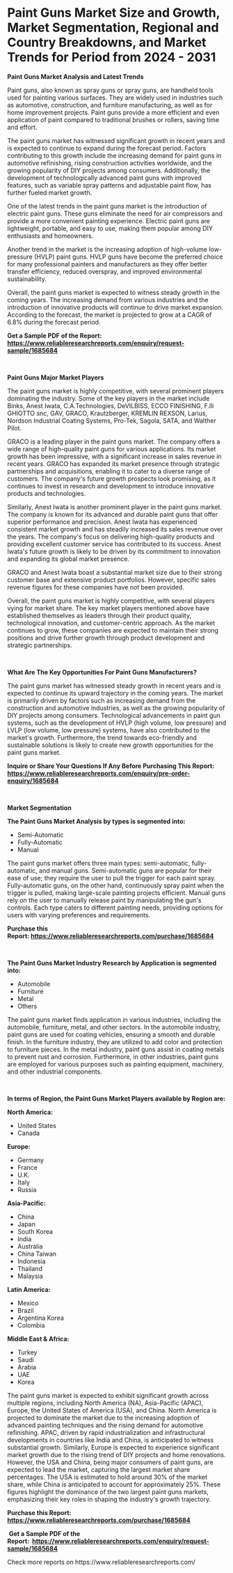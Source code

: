<p><h1>Paint Guns Market Size and Growth, Market Segmentation, Regional and Country Breakdowns, and Market Trends for Period from 2024 -  2031</h1></p><p><strong>Paint Guns Market Analysis and Latest Trends</strong></p>
<p><p>Paint guns, also known as spray guns or spray guns, are handheld tools used for painting various surfaces. They are widely used in industries such as automotive, construction, and furniture manufacturing, as well as for home improvement projects. Paint guns provide a more efficient and even application of paint compared to traditional brushes or rollers, saving time and effort.</p><p>The paint guns market has witnessed significant growth in recent years and is expected to continue to expand during the forecast period. Factors contributing to this growth include the increasing demand for paint guns in automotive refinishing, rising construction activities worldwide, and the growing popularity of DIY projects among consumers. Additionally, the development of technologically advanced paint guns with improved features, such as variable spray patterns and adjustable paint flow, has further fueled market growth.</p><p>One of the latest trends in the paint guns market is the introduction of electric paint guns. These guns eliminate the need for air compressors and provide a more convenient painting experience. Electric paint guns are lightweight, portable, and easy to use, making them popular among DIY enthusiasts and homeowners.</p><p>Another trend in the market is the increasing adoption of high-volume low-pressure (HVLP) paint guns. HVLP guns have become the preferred choice for many professional painters and manufacturers as they offer better transfer efficiency, reduced overspray, and improved environmental sustainability.</p><p>Overall, the paint guns market is expected to witness steady growth in the coming years. The increasing demand from various industries and the introduction of innovative products will continue to drive market expansion. According to the forecast, the market is projected to grow at a CAGR of 6.8% during the forecast period.</p></p>
<p><strong>Get a Sample PDF of the Report:&nbsp; <a href="https://www.reliableresearchreports.com/enquiry/request-sample/1685684">https://www.reliableresearchreports.com/enquiry/request-sample/1685684</a></strong></p>
<p>&nbsp;</p>
<p><strong>Paint Guns Major Market Players</strong></p>
<p><p>The paint guns market is highly competitive, with several prominent players dominating the industry. Some of the key players in the market include Binks, Anest Iwata, C.A.Technologies, DeVILBISS, ECCO FINISHING, F.lli GHIOTTO snc, GAV, GRACO, Krautzberger, KREMLIN REXSON, Larius, Nordson Industrial Coating Systems, Pro-Tek, Sagola, SATA, and Walther Pilot.</p><p>GRACO is a leading player in the paint guns market. The company offers a wide range of high-quality paint guns for various applications. Its market growth has been impressive, with a significant increase in sales revenue in recent years. GRACO has expanded its market presence through strategic partnerships and acquisitions, enabling it to cater to a diverse range of customers. The company's future growth prospects look promising, as it continues to invest in research and development to introduce innovative products and technologies.</p><p>Similarly, Anest Iwata is another prominent player in the paint guns market. The company is known for its advanced and durable paint guns that offer superior performance and precision. Anest Iwata has experienced consistent market growth and has steadily increased its sales revenue over the years. The company's focus on delivering high-quality products and providing excellent customer service has contributed to its success. Anest Iwata's future growth is likely to be driven by its commitment to innovation and expanding its global market presence.</p><p>GRACO and Anest Iwata boast a substantial market size due to their strong customer base and extensive product portfolios. However, specific sales revenue figures for these companies have not been provided.</p><p>Overall, the paint guns market is highly competitive, with several players vying for market share. The key market players mentioned above have established themselves as leaders through their product quality, technological innovation, and customer-centric approach. As the market continues to grow, these companies are expected to maintain their strong positions and drive further growth through product development and strategic partnerships.</p></p>
<p>&nbsp;</p>
<p><strong>What Are The Key Opportunities For Paint Guns Manufacturers?</strong></p>
<p><p>The paint guns market has witnessed steady growth in recent years and is expected to continue its upward trajectory in the coming years. The market is primarily driven by factors such as increasing demand from the construction and automotive industries, as well as the growing popularity of DIY projects among consumers. Technological advancements in paint gun systems, such as the development of HVLP (high volume, low pressure) and LVLP (low volume, low pressure) systems, have also contributed to the market's growth. Furthermore, the trend towards eco-friendly and sustainable solutions is likely to create new growth opportunities for the paint guns market.</p></p>
<p><strong>Inquire or Share Your Questions If Any Before Purchasing This Report: <a href="https://www.reliableresearchreports.com/enquiry/pre-order-enquiry/1685684">https://www.reliableresearchreports.com/enquiry/pre-order-enquiry/1685684</a></strong></p>
<p>&nbsp;</p>
<p><strong>Market Segmentation</strong></p>
<p><strong>The Paint Guns Market Analysis by types is segmented into:</strong></p>
<p><ul><li>Semi-Automatic</li><li>Fully-Automatic</li><li>Manual</li></ul></p>
<p><p>The paint guns market offers three main types: semi-automatic, fully-automatic, and manual guns. Semi-automatic guns are popular for their ease of use; they require the user to pull the trigger for each paint spray. Fully-automatic guns, on the other hand, continuously spray paint when the trigger is pulled, making large-scale painting projects efficient. Manual guns rely on the user to manually release paint by manipulating the gun's controls. Each type caters to different painting needs, providing options for users with varying preferences and requirements.</p></p>
<p><strong>Purchase this Report:&nbsp;<a href="https://www.reliableresearchreports.com/purchase/1685684">https://www.reliableresearchreports.com/purchase/1685684</a></strong></p>
<p>&nbsp;</p>
<p><strong>The Paint Guns Market Industry Research by Application is segmented into:</strong></p>
<p><ul><li>Automobile</li><li>Furniture</li><li>Metal</li><li>Others</li></ul></p>
<p><p>The paint guns market finds application in various industries, including the automobile, furniture, metal, and other sectors. In the automobile industry, paint guns are used for coating vehicles, ensuring a smooth and durable finish. In the furniture industry, they are utilized to add color and protection to furniture pieces. In the metal industry, paint guns assist in coating metals to prevent rust and corrosion. Furthermore, in other industries, paint guns are employed for various purposes such as painting equipment, machinery, and other industrial components.</p></p>
<p>&nbsp;</p>
<p><strong>In terms of Region, the Paint Guns Market Players available by Region are:</strong></p>
<p>
    <p> <strong> North America: </strong>
        <ul>
            <li>United States</li>
            <li>Canada</li>
        </ul>
        </p> 
    <p> <strong> Europe: </strong>
        <ul>
            <li>Germany</li>
            <li>France</li>
            <li>U.K.</li>
            <li>Italy</li>
            <li>Russia</li>
        </ul>
        </p> 
    <p> <strong> Asia-Pacific: </strong>
        <ul>
            <li>China</li>
            <li>Japan</li>
            <li>South Korea</li>
            <li>India</li>
            <li>Australia</li>
            <li>China Taiwan</li>
            <li>Indonesia</li>
            <li>Thailand</li>
            <li>Malaysia</li>
        </ul>
        </p> 
    <p> <strong> Latin America: </strong>
        <ul>
            <li>Mexico</li>
            <li>Brazil</li>
            <li>Argentina Korea</li>
            <li>Colombia</li>
        </ul>
        </p> 
    <p> <strong> Middle East & Africa: </strong>
        <ul>
            <li>Turkey</li>
            <li>Saudi</li>
            <li>Arabia</li>
            <li>UAE</li>
            <li>Korea</li>
        </ul>
    </p>
    </p>
<p><p>The paint guns market is expected to exhibit significant growth across multiple regions, including North America (NA), Asia-Pacific (APAC), Europe, the United States of America (USA), and China. North America is projected to dominate the market due to the increasing adoption of advanced painting techniques and the rising demand for automotive refinishing. APAC, driven by rapid industrialization and infrastructural developments in countries like India and China, is anticipated to witness substantial growth. Similarly, Europe is expected to experience significant market growth due to the rising trend of DIY projects and home renovations. However, the USA and China, being major consumers of paint guns, are expected to lead the market, capturing the largest market share percentages. The USA is estimated to hold around 30% of the market share, while China is anticipated to account for approximately 25%. These figures highlight the dominance of the two largest paint guns markets, emphasizing their key roles in shaping the industry's growth trajectory.</p></p>
<p><strong>Purchase this Report: <a href="https://www.reliableresearchreports.com/purchase/1685684">https://www.reliableresearchreports.com/purchase/1685684</a></strong></p>
<p>&nbsp;<strong>Get a Sample PDF of the Report:&nbsp;&nbsp;<a href="https://www.reliableresearchreports.com/enquiry/request-sample/1685684">https://www.reliableresearchreports.com/enquiry/request-sample/1685684</a></strong></p>
<p><strong></strong></p>
<p>Check more reports on https://www.reliableresearchreports.com/</p>